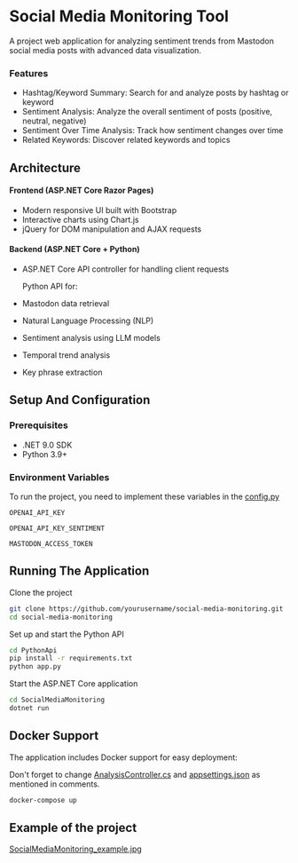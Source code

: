 # Social Media Monitoring Tool

A project web application for analyzing sentiment trends from Mastodon social media posts with advanced data visualization.

### Features

-	Hashtag/Keyword Summary: Search for and analyze posts by hashtag or keyword
-	Sentiment Analysis: Analyze the overall sentiment of posts (positive, neutral, negative)
-	Sentiment Over Time Analysis: Track how sentiment changes over time
-	Related Keywords: Discover related keywords and topics

## Architecture
#### Frontend (ASP.NET Core Razor Pages)
-	Modern responsive UI built with Bootstrap
-	Interactive charts using Chart.js
-	jQuery for DOM manipulation and AJAX requests
#### Backend (ASP.NET Core + Python)
-	ASP.NET Core API controller for handling client requests

	Python API for:
-	Mastodon data retrieval
-	Natural Language Processing (NLP)
-	Sentiment analysis using LLM models
-	Temporal trend analysis
-	Key phrase extraction

## Setup And Configuration

### Prerequisites
-	.NET 9.0 SDK
-	Python 3.9+

### Environment Variables

To run the project, you need to implement these variables in the [config.py](PythonApi/config.py)

`OPENAI_API_KEY`

`OPENAI_API_KEY_SENTIMENT`

`MASTODON_ACCESS_TOKEN`


## Running The Application

Clone the project

```bash
git clone https://github.com/yourusername/social-media-monitoring.git
cd social-media-monitoring
```

Set up and start the Python API

```bash
cd PythonApi
pip install -r requirements.txt
python app.py
```

Start the ASP.NET Core application

```bash
cd SocialMediaMonitoring
dotnet run

```

## Docker Support

The application includes Docker support for easy deployment:

Don't forget to change [AnalysisController.cs](SocialMediaMonitoring/Controllers/AnalysisController.cs) and [appsettings.json](SocialMediaMonitoring/appsettings.json) as mentioned in comments.

```bash
docker-compose up
```

## Example of the project

[SocialMediaMonitoring_example.jpg](SocialMediaMonitoring_example.jpg)
